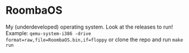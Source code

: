 # RoombaOS
My (underdeveloped) operating system.
Look at the releases to run!
Example:
```qemu-system-i386 -drive format=raw,file=RoombaOS.bin,if=floppy```
or clone the repo and run ```make run```